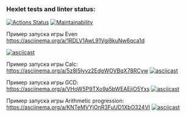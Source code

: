 ### Hexlet tests and linter status:
[![Actions Status](https://github.com/Met-s/java-project-61/actions/workflows/hexlet-check.yml/badge.svg)](https://github.com/Met-s/java-project-61/actions)
[![Maintainability](https://api.codeclimate.com/v1/badges/adac22876bfb367baf81/maintainability)](https://codeclimate.com/github/Met-s/java-project-61/maintainability)


Пример запуска игры Even https://asciinema.org/a/1RDLV1AwL91Vgj8kuNw6qca1d

[![asciicast](https://asciinema.org/a/1RDLV1AwL91Vgj8kuNw6qca1d.svg)](https://asciinema.org/a/1RDLV1AwL91Vgj8kuNw6qca1d)

Пример запуска игры Calc: https://asciinema.org/a/5z8l5Iyvz2EdgWOVBqX78RCyw
[![asciicast](https://asciinema.org/a/5z8l5Iyvz2EdgWOVBqX78RCyw.svg)](https://asciinema.org/a/5z8l5Iyvz2EdgWOVBqX78RCyw)

Пример запуска игры GCD: https://asciinema.org/a/VHoW5P9TXo9a5bWEAEjiO5Yxs
[![asciicast](https://asciinema.org/a/VHoW5P9TXo9a5bWEAEjiO5Yxs.svg)](https://asciinema.org/a/VHoW5P9TXo9a5bWEAEjiO5Yxs)

Пример запуска игры Arithmetic progression: https://asciinema.org/a/KNTeMVYjOnR3FuUD1XbO324VI
[![asciicast](https://asciinema.org/a/KNTeMVYjOnR3FuUD1XbO324VI.svg)](https://asciinema.org/a/KNTeMVYjOnR3FuUD1XbO324VI)
